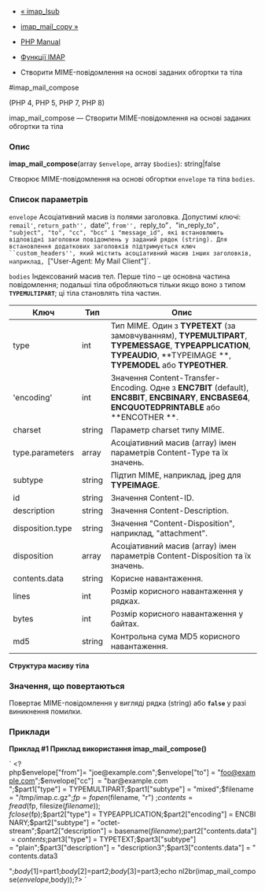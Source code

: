 - [« imap_lsub](function.imap-lsub.md)
- [imap_mail_copy »](function.imap-mail-copy.md)

- [PHP Manual](index.md)
- [Функції IMAP](ref.imap.md)
- Створити MIME-повідомлення на основі заданих обгортки та тіла

#imap_mail_compose

(PHP 4, PHP 5, PHP 7, PHP 8)

imap_mail_compose — Створити MIME-повідомлення на основі заданих обгортки та
тіла

### Опис

**imap_mail_compose**(array `$envelope`, array `$bodies`): string\|false

Створює MIME-повідомлення на основі обгортки `envelope` та тіла `bodies`.

### Список параметрів

`envelope`
Асоціативний масив із полями заголовка. Допустимі ключі: ``remail'``,
``return_path'', ``date'', ``from'', ``reply_to"`, `"in_reply_to"`,
"subject", "to", "cc", "bcc" і "message_id", які
встановлюють відповідні заголовки повідомлень у заданий рядок
(string). Для встановлення додаткових заголовків підтримується ключ
``custom_headers'', який містить асоціативний масив інших
заголовків, наприклад, `["User-Agent: My Mail Client"]`.

`bodies`
Індексований масив тел. Перше тіло – це основна частина повідомлення;
подальші тіла обробляються тільки якщо воно з типом
**`TYPEMULTIPART`**; ці тіла становлять тіла частин.

| Ключ             | Тип    | Опис                                                                                                                                                                       |
| ---------------- | ------ | -------------------------------------------------------------------------------------------------------------------------------------------------------------------------- |
| type             | int    | Тип MIME. Один з **TYPETEXT** (за замовчуванням), **TYPEMULTIPART**, **TYPEMESSAGE**, **TYPEAPPLICATION**, **TYPEAUDIO**, **TYPEIMAGE **, **TYPEMODEL** або **TYPEOTHER**. |        |                                                                                                                                                                      
| 'encoding'       | int    | Значення Content-Transfer-Encoding. Одне з **ENC7BIT** (default), **ENC8BIT**, **ENCBINARY**, **ENCBASE64**, **ENCQUOTEDPRINTABLE** або **ENCOTHER **.                     |
| charset          | string | Параметр charset типу MIME.                                                                                                                                                |
| type.parameters  | array  | Асоціативний масив (array) імен параметрів Content-Type та їх значень.                                                                                                     |
| subtype          | string | Підтип MIME, наприклад, jpeg для **TYPEIMAGE**.                                                                                                                            |
| id               | string | Значення Content-ID.                                                                                                                                                       |
| description      | string | Значення Content-Description.                                                                                                                                              |
| disposition.type | string | Значення "Content-Disposition", наприклад, "attachment".                                                                                                                   |
| disposition      | array  | Асоціативний масив (array) імен параметрів Content-Disposition та їх значень.                                                                                              |
| contents.data    | string | Корисне навантаження.                                                                                                                                                      |
| lines            | int    | Розмір корисного навантаження у рядках.                                                                                                                                    |
| bytes            | int    | Розмір корисного навантаження у байтах.                                                                                                                                    |
| md5              | string | Контрольна сума MD5 корисного навантаження.                                                                                                                                |

**Структура масиву тіла**

### Значення, що повертаються

Повертає MIME-повідомлення у вигляді рядка (string) або **`false`**
у разі виникнення помилки.

### Приклади

**Приклад #1 Приклад використання **imap_mail_compose()****

` <?php$envelope["from"]= "joe@example.com";$envelope["to"] = "foo@example.com";$envelope["cc"]  = "bar@example.com ";$part1["type"] = TYPEMULTIPART;$part1["subtype"] = "mixed";$filename = "/tmp/imap.c.gz";$fp = fopen($filename, "r") ;$contents = fread($fp, filesize($filename));fclose($fp);$part2["type"] = TYPEAPPLICATION;$part2["encoding"] = ENCBINARY;$part2["subtype"] = "octet-stream";$part2["description"] = basename($filename);$part2["contents.data"] = $contents;$part3["type"] = TYPETEXT;$part3["subtype"] = "plain";$part3["description"] = "description3";$part3["contents.data"] = "contents.data3


";$body[1] = $part1;$body[2] = $part2;$body[3] = $part3;echo nl2br(imap_mail_compose($envelope, $body));?> `

